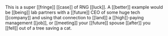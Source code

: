 This is a super [[fringe]] [[case]] of RNG [[luck]]. A [[better]] example would be [[being]] lab partners with a [[future]] CEO of some huge tech [[company]] and using that connection to [[land]] a [[high]]-paying management [[job]], or [[meeting]] your [[future]] spouse [[after]] you [[fell]] out of a tree saving a cat.

